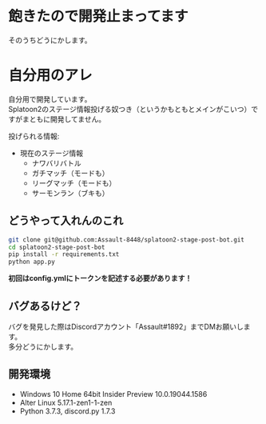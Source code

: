 # 飽きたので開発止まってます

そのうちどうにかします。

# 自分用のアレ

自分用で開発しています。  
Splatoon2のステージ情報投げる奴つき（というかもともとメインがこいつ）ですがまともに開発してません。  
  
投げられる情報: 

- 現在のステージ情報
	- ナワバリバトル
	- ガチマッチ（モードも）
	- リーグマッチ（モードも）
	- サーモンラン（ブキも）

## どうやって入れんのこれ

```bash
git clone git@github.com:Assault-8448/splatoon2-stage-post-bot.git
cd splatoon2-stage-post-bot
pip install -r requirements.txt
python app.py
```

**初回はconfig.ymlにトークンを記述する必要があります！**

## バグあるけど？

バグを発見した際はDiscordアカウント「Assault#1892」までDMお願いします。  
多分どうにかします。

## 開発環境

- Windows 10 Home 64bit Insider Preview 10.0.19044.1586
- Alter Linux 5.17.1-zen1-1-zen
- Python 3.7.3, discord.py 1.7.3

